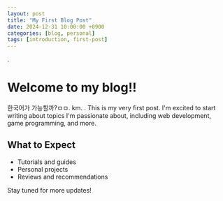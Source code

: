 ```yaml
---
layout: post
title: "My First Blog Post"
date: 2024-12-31 10:00:00 +0900
categories: [blog, personal]
tags: [introduction, first-post]
---
```

.       
# Welcome to my blog!!

한국어가 가능할까?ㅁㅁ.   km. .
This is my very first post. I'm excited to start writing about topics I'm passionate about, including web development, game programming, and more.

## What to Expect

- Tutorials and guides
- Personal projects
- Reviews and recommendations

Stay tuned for more updates!